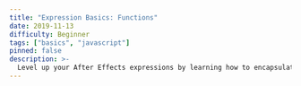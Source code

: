 ```yaml
---
title: "Expression Basics: Functions"
date: 2019-11-13
difficulty: Beginner
tags: ["basics", "javascript"]
pinned: false
description: >-
  Level up your After Effects expressions by learning how to encapsulate sections of code in JavaScript functions.
---
```


[MDN Referance]: https://developer.mozilla.org/en-US/docs/Learn/JavaScript/Building_blocks/Functions